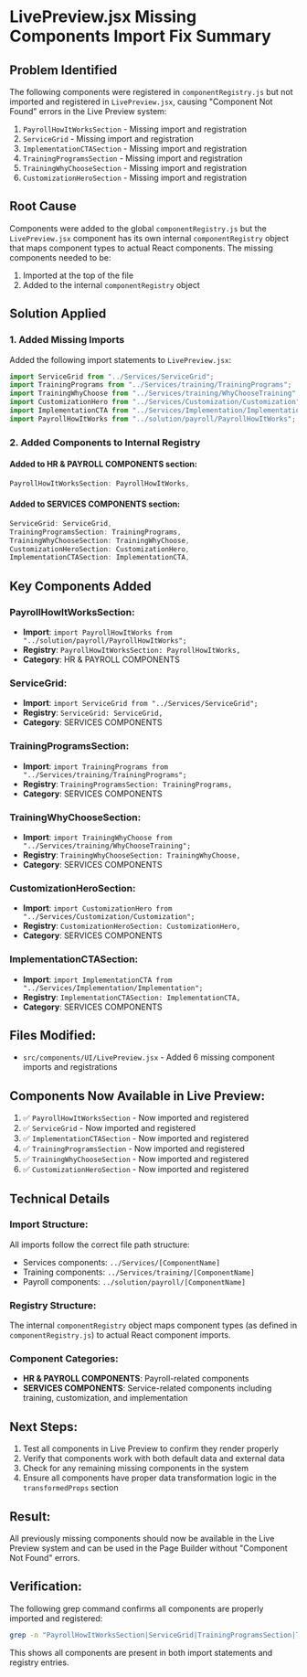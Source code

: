 # LivePreview.jsx Missing Components Import Fix Summary

## Problem Identified
The following components were registered in `componentRegistry.js` but not imported and registered in `LivePreview.jsx`, causing "Component Not Found" errors in the Live Preview system:

1. `PayrollHowItWorksSection` - Missing import and registration
2. `ServiceGrid` - Missing import and registration
3. `ImplementationCTASection` - Missing import and registration
4. `TrainingProgramsSection` - Missing import and registration
5. `TrainingWhyChooseSection` - Missing import and registration
6. `CustomizationHeroSection` - Missing import and registration

## Root Cause
Components were added to the global `componentRegistry.js` but the `LivePreview.jsx` component has its own internal `componentRegistry` object that maps component types to actual React components. The missing components needed to be:

1. Imported at the top of the file
2. Added to the internal `componentRegistry` object

## Solution Applied

### 1. Added Missing Imports
Added the following import statements to `LivePreview.jsx`:

```javascript
import ServiceGrid from "../Services/ServiceGrid";
import TrainingPrograms from "../Services/training/TrainingPrograms";
import TrainingWhyChoose from "../Services/training/WhyChooseTraining";
import CustomizationHero from "../Services/Customization/Customization";
import ImplementationCTA from "../Services/Implementation/Implementation";
import PayrollHowItWorks from "../solution/payroll/PayrollHowItWorks";
```

### 2. Added Components to Internal Registry

#### Added to HR & PAYROLL COMPONENTS section:
```javascript
PayrollHowItWorksSection: PayrollHowItWorks,
```

#### Added to SERVICES COMPONENTS section:
```javascript
ServiceGrid: ServiceGrid,
TrainingProgramsSection: TrainingPrograms,
TrainingWhyChooseSection: TrainingWhyChoose,
CustomizationHeroSection: CustomizationHero,
ImplementationCTASection: ImplementationCTA,
```

## Key Components Added

### PayrollHowItWorksSection:
- **Import**: `import PayrollHowItWorks from "../solution/payroll/PayrollHowItWorks";`
- **Registry**: `PayrollHowItWorksSection: PayrollHowItWorks,`
- **Category**: HR & PAYROLL COMPONENTS

### ServiceGrid:
- **Import**: `import ServiceGrid from "../Services/ServiceGrid";`
- **Registry**: `ServiceGrid: ServiceGrid,`
- **Category**: SERVICES COMPONENTS

### TrainingProgramsSection:
- **Import**: `import TrainingPrograms from "../Services/training/TrainingPrograms";`
- **Registry**: `TrainingProgramsSection: TrainingPrograms,`
- **Category**: SERVICES COMPONENTS

### TrainingWhyChooseSection:
- **Import**: `import TrainingWhyChoose from "../Services/training/WhyChooseTraining";`
- **Registry**: `TrainingWhyChooseSection: TrainingWhyChoose,`
- **Category**: SERVICES COMPONENTS

### CustomizationHeroSection:
- **Import**: `import CustomizationHero from "../Services/Customization/Customization";`
- **Registry**: `CustomizationHeroSection: CustomizationHero,`
- **Category**: SERVICES COMPONENTS

### ImplementationCTASection:
- **Import**: `import ImplementationCTA from "../Services/Implementation/Implementation";`
- **Registry**: `ImplementationCTASection: ImplementationCTA,`
- **Category**: SERVICES COMPONENTS

## Files Modified:
- `src/components/UI/LivePreview.jsx` - Added 6 missing component imports and registrations

## Components Now Available in Live Preview:
1. ✅ `PayrollHowItWorksSection` - Now imported and registered
2. ✅ `ServiceGrid` - Now imported and registered
3. ✅ `ImplementationCTASection` - Now imported and registered
4. ✅ `TrainingProgramsSection` - Now imported and registered
5. ✅ `TrainingWhyChooseSection` - Now imported and registered
6. ✅ `CustomizationHeroSection` - Now imported and registered

## Technical Details

### Import Structure:
All imports follow the correct file path structure:
- Services components: `../Services/[ComponentName]`
- Training components: `../Services/training/[ComponentName]`
- Payroll components: `../solution/payroll/[ComponentName]`

### Registry Structure:
The internal `componentRegistry` object maps component types (as defined in `componentRegistry.js`) to actual React component imports.

### Component Categories:
- **HR & PAYROLL COMPONENTS**: Payroll-related components
- **SERVICES COMPONENTS**: Service-related components including training, customization, and implementation

## Next Steps:
1. Test all components in Live Preview to confirm they render properly
2. Verify that components work with both default data and external data
3. Check for any remaining missing components in the system
4. Ensure all components have proper data transformation logic in the `transformedProps` section

## Result:
All previously missing components should now be available in the Live Preview system and can be used in the Page Builder without "Component Not Found" errors.

## Verification:
The following grep command confirms all components are properly imported and registered:
```bash
grep -n "PayrollHowItWorksSection|ServiceGrid|TrainingProgramsSection|TrainingWhyChooseSection|CustomizationHeroSection|ImplementationCTASection" src/components/UI/LivePreview.jsx
```

This shows all components are present in both import statements and registry entries.
